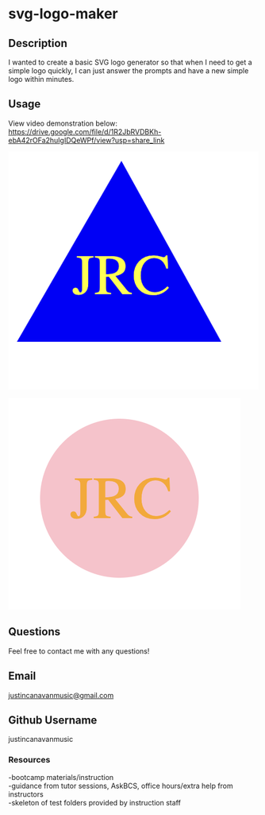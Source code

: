 # svg-logo-maker

## Description 

I wanted to create a basic SVG logo generator so that when I need to get a simple logo quickly, I can just answer the prompts and have a new simple logo within minutes.

## Usage

View video demonstration below:
https://drive.google.com/file/d/1R2JbRVDBKh-ebA42rOFa2huIgIDQeWPf/view?usp=share_link


![app screenshot](./lib/screenshots/Screenshot%202023-02-22%20at%208.28.30%20AM.png)

![app screenshot](./lib/screenshots/Screenshot%202023-02-22%20at%208.29.05%20AM.png)

## Questions

Feel free to contact me with any questions!

## Email
justincanavanmusic@gmail.com

## Github Username
justincanavanmusic

### Resources
-bootcamp materials/instruction <br>
-guidance from tutor sessions, AskBCS, office hours/extra help from instructors <br>
-skeleton of test folders provided by instruction staff